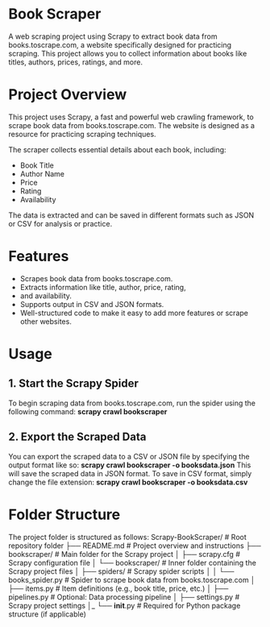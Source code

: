 # Book Scraper
A web scraping project using Scrapy to extract book data from books.toscrape.com, a website specifically designed for practicing scraping. This project allows you to collect information about books like titles, authors, prices, ratings, and more.

# Project Overview

This project uses Scrapy, a fast and powerful web crawling framework, to scrape book data from books.toscrape.com. The website is designed as a resource for practicing scraping techniques.

The scraper collects essential details about each book, including:

* Book Title
* Author Name
* Price
* Rating
* Availability
  
The data is extracted and can be saved in different formats such as JSON or CSV for analysis or practice.
# Features
* Scrapes book data from books.toscrape.com.
* Extracts information like title, author, price, rating,
* and availability.
* Supports output in CSV and JSON formats.
* Well-structured code to make it easy to add more features or scrape other websites.

# Usage
## 1. Start the Scrapy Spider
To begin scraping data from books.toscrape.com, run the spider using the following command:
**scrapy crawl bookscraper**
## 2. Export the Scraped Data
You can export the scraped data to a CSV or JSON file by specifying the output format like so:
**scrapy crawl bookscraper -o booksdata.json**
This will save the scraped data in JSON format. To save in CSV format, simply change the file extension:
**scrapy crawl bookscraper -o booksdata.csv**

# Folder Structure
The project folder is structured as follows:
Scrapy-BookScraper/            # Root repository folder
├── README.md                  # Project overview and instructions
├── bookscraper/               # Main folder for the Scrapy project
│   ├── scrapy.cfg             # Scrapy configuration file
│   └── bookscraper/           # Inner folder containing the Scrapy project files
│       ├── spiders/           # Scrapy spider scripts
│       │   └── books_spider.py # Spider to scrape book data from books.toscrape.com
│       ├── items.py           # Item definitions (e.g., book title, price, etc.)
│       ├── pipelines.py       # Optional: Data processing pipeline
│       ├── settings.py        # Scrapy project settings
│_      └── __init__.py        # Required for Python package structure (if applicable)

